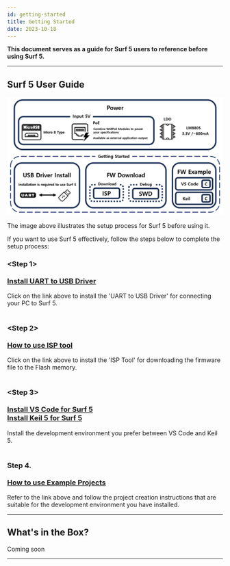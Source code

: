 ```yaml
---
id: getting-started
title: Getting Started
date: 2023-10-18
---
```


**This document serves as a guide for Surf 5 users to reference before using Surf 5.**

-----

## Surf 5 User Guide

<img src="/img/osh/surf5/surf5-gettingstarted.png" />

The image above illustrates the setup process for Surf 5 before using it.

If you want to use Surf 5 effectively, follow the steps below to complete the setup process:

### <Step 1><br /> <br /> [Install UART to USB Driver](install-usb-driver.md)
Click on the link above to install the 'UART to USB Driver' for connecting your PC to Surf 5.
<br />
<br />

### <Step 2><br /><br />  [How to use ISP tool](flashing-surf5.md)
Click on the link above to install the 'ISP Tool' for downloading the firmware file to the Flash memory.
<br />
<br />

### <Step 3><br /><br />[Install VS Code for Surf 5](vs-code-setup-guide.md)<br />     [Install Keil 5 for Surf 5](install-keil-guide.md)
Install the development environment you prefer between VS Code and Keil 5.
<br />
<br />

### Step 4.<br /><br />[How to use Example Projects](fw-examples.md)
Refer to the link above and follow the project creation instructions that are suitable for the development environment you have installed.













  <!-- ### Install UART to USB driver 

  Surf 5 has UART to USB converter IC(CH340N) that need to install driver.
  you can download driver <a href="https://github.com/Wiznet/Hardware-Files-of-WIZnet/raw/master/01_iMCU/W7500P/Surf5/Doc/CH340N/Driver.ZIP">here</a> or CH340 manufacturer's web
  CH340N's manufacture [link](https://wch-ic.com/downloads/CH341SER_ZIP.html)

<img src="/img/osh/surf5/Setup_img.png" />

After unzipping the downloaded ZIP file, you'll find a SETUP.EXE executable in the folder, which you'll need to run.

<img src="/img/osh/surf5/install_img.png" width="500" />

When you run SETUP.EXE, the DriverSetup window appears, and you can select INSTALL to install the driver. -->

-----


## What's in the Box?

Coming soon
<!--
|                                                                              |
| ---------------------------------------------------------------------------- |
| ![](/img/products/wiz750sr/gettingstarted/wiz750sr-ttl-evb_package_1024x858.jpg) |
| Figure: ***WIZ750SR Rev. 1.1 Evaluation Board Package***                     |

The WIZ750SR-232 evaluation board package contains the following parts.

  - WIZ750SR-232 Module
  - WIZ750SR-232/TTL-EVB Evaluation Board
  - Cables (Ethernet / Serial / Micro USB Type B)

The entire list of parts of the board is available at the [WIZ750SR Overview: Product Contents](./Overview-EN.md#product-contents) page.

-->
-----
